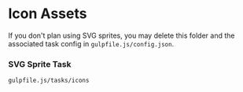 # Icon Assets

If you don't plan using SVG sprites, you may delete this folder and the associated task config in `gulpfile.js/config.json`.

### SVG Sprite Task

```
gulpfile.js/tasks/icons
```
